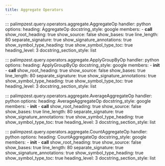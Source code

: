 ```yaml
---
title: Aggregate Operators
---
```

<!-- ## Goal
Brief preamble with most content autogenerated from docstrings.
 -->

::: palimpzest.query.operators.aggregate.AggregateOp
    handler: python
    options:
      heading: AggregateOp
      docstring_style: google
      members:
        - __call__
      show_root_heading: true
      show_source: false
      show_bases: true
      line_length: 80
      separate_signature: true
      show_signature_annotations: true
      show_symbol_type_heading: true
      show_symbol_type_toc: true
      heading_level: 3
      docstring_section_style: list


::: palimpzest.query.operators.aggregate.ApplyGroupByOp
    handler: python
    options:
      heading: ApplyGroupByOp
      docstring_style: google
      members:
        - __init__
        - __call__
      show_root_heading: true
      show_source: false
      show_bases: true
      line_length: 80
      separate_signature: true
      show_signature_annotations: true
      show_symbol_type_heading: true
      show_symbol_type_toc: true
      heading_level: 3
      docstring_section_style: list


::: palimpzest.query.operators.aggregate.AverageAggregateOp
    handler: python
    options:
      heading: AverageAggregateOp
      docstring_style: google
      members:
        - __init__
        - __call__
      show_root_heading: true
      show_source: false
      show_bases: true
      line_length: 80
      separate_signature: true
      show_signature_annotations: true
      show_symbol_type_heading: true
      show_symbol_type_toc: true
      heading_level: 3
      docstring_section_style: list


::: palimpzest.query.operators.aggregate.CountAggregateOp
    handler: python
    options:
      heading: CountAggregateOp
      docstring_style: google
      members:
        - __init__
        - __call__
      show_root_heading: true
      show_source: false
      show_bases: true
      line_length: 80
      separate_signature: true
      show_signature_annotations: true
      show_symbol_type_heading: true
      show_symbol_type_toc: true
      heading_level: 3
      docstring_section_style: list
